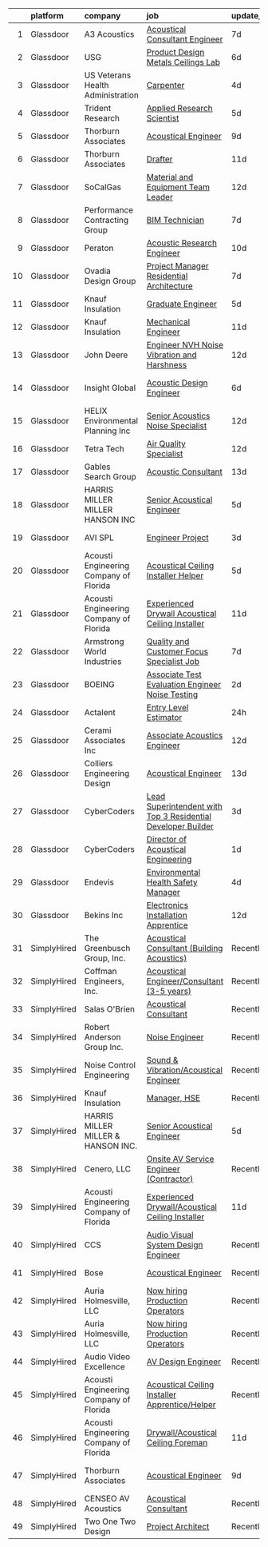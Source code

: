 

|    | platform    | company                                | job                                                                                                                                                                                                                                                                                                                                                                                                                                                                                                                                                                                                                                                                                                                                                                                                                                                                                                                                                                                                                                                                                                                                                                                                                                                                                                                                                                                                                                                                                                              | update_time   | location                  |
|---:|:------------|:---------------------------------------|:-----------------------------------------------------------------------------------------------------------------------------------------------------------------------------------------------------------------------------------------------------------------------------------------------------------------------------------------------------------------------------------------------------------------------------------------------------------------------------------------------------------------------------------------------------------------------------------------------------------------------------------------------------------------------------------------------------------------------------------------------------------------------------------------------------------------------------------------------------------------------------------------------------------------------------------------------------------------------------------------------------------------------------------------------------------------------------------------------------------------------------------------------------------------------------------------------------------------------------------------------------------------------------------------------------------------------------------------------------------------------------------------------------------------------------------------------------------------------------------------------------------------|:--------------|:--------------------------|
|  1 | Glassdoor   | A3 Acoustics                           | [Acoustical Consultant   Engineer](https://www.glassdoor.com/partner/jobListing.htm?pos=118&ao=1136043&s=58&guid=000001811e16b02d989eea51682b0ea5&src=GD_JOB_AD&t=SR&vt=w&cs=1_435922da&cb=1654067212918&jobListingId=1007891214520&jrtk=3-0-1g4f1dc7rpkqu801-1g4f1dc89kuja800-c242f298f175f66d-)                                                                                                                                                                                                                                                                                                                                                                                                                                                                                                                                                                                                                                                                                                                                                                                                                                                                                                                                                                                                                                                                                                                                                                                                                | 7d            | Seattle, WA               |
|  2 | Glassdoor   | USG                                    | [Product Design   Metals  Ceilings Lab ](https://www.glassdoor.com/partner/jobListing.htm?pos=129&ao=1136043&s=58&guid=000001811e16b02d989eea51682b0ea5&src=GD_JOB_AD&t=SR&vt=w&cs=1_bdb11379&cb=1654067212918&jobListingId=1007892844925&jrtk=3-0-1g4f1dc7rpkqu801-1g4f1dc89kuja800-e5bd24742ae68146-)                                                                                                                                                                                                                                                                                                                                                                                                                                                                                                                                                                                                                                                                                                                                                                                                                                                                                                                                                                                                                                                                                                                                                                                                          | 6d            | Libertyville, IL          |
|  3 | Glassdoor   | US Veterans Health Administration      | [Carpenter](https://www.glassdoor.com/partner/jobListing.htm?pos=122&ao=1136043&s=58&guid=000001811e16b02d989eea51682b0ea5&src=GD_JOB_AD&t=SR&vt=w&cs=1_5bc96e63&cb=1654067212918&jobListingId=1007899603337&jrtk=3-0-1g4f1dc7rpkqu801-1g4f1dc89kuja800-25f54ead197506e3-)                                                                                                                                                                                                                                                                                                                                                                                                                                                                                                                                                                                                                                                                                                                                                                                                                                                                                                                                                                                                                                                                                                                                                                                                                                       | 4d            | Seattle, WA               |
|  4 | Glassdoor   | Trident Research                       | [Applied Research Scientist](https://www.glassdoor.com/partner/jobListing.htm?pos=105&ao=1110586&s=58&guid=000001811e16b02d989eea51682b0ea5&src=GD_JOB_AD&t=SR&vt=w&ea=1&cs=1_ed52fba3&cb=1654067212915&jobListingId=1007896127896&cpc=18C9CE28155C17C5&jrtk=3-0-1g4f1dc7rpkqu801-1g4f1dc89kuja800-b3b352e02bcc5554--6NYlbfkN0AFmDVK0OV5e6K1fiL6kgM8WbH70Gi4KG6XpGifDutAjCxLBL3d-SrkbaCZp0e7asW-ik3G8eSRBg4PeLyPfcmBvXg6M0utMm1-apNRolczdEHecCsDnQRZ3KB4x94gouXEvmVqji5Vlugnl2koly26T0cQcpd09fHec9sCh0a81OaGWI7K5rdkW7sC6KZs5-OjIhQzS6PcgoTC3Wt_jqveY4UeU9iqUoB8P3YPlHBTunzOFF5btQLp1K9jYQhY3pntVR_azBg6khkC4lJ93wYl0zKL9UKw_yEYT_TD5AfYgrPdqmubn_Mt28i3DX4s28X_gDOb51kImNWGFEO3uxG9_9GB6HvZUaPCUOUKZD4MEoqmtl04SlJ48ht28x3s_uJLVOlOEo0Q6uE_IZUk3Z3NKCB0IP3Bu81EZrcboTSK28izHHpvm0xfXH3-xtVTOEoE-LIPBTxvKt3wwgmHh7g7cCL5iQ7hcmnLi4AfRMorUV5UmkgX-TuCHu8oON9vBRvCgE4sna_DCw%3D%3D)                                                                                                                                                                                                                                                                                                                                                                                                                                                                                                                                                                                                                                | 5d            | Austin, TX                |
|  5 | Glassdoor   | Thorburn Associates                    | [Acoustical Engineer](https://www.glassdoor.com/partner/jobListing.htm?pos=116&ao=1136043&s=58&guid=000001811e16b02d989eea51682b0ea5&src=GD_JOB_AD&t=SR&vt=w&cs=1_e6a6dee7&cb=1654067212918&jobListingId=1007882520867&jrtk=3-0-1g4f1dc7rpkqu801-1g4f1dc89kuja800-1c762cffc472f04b-)                                                                                                                                                                                                                                                                                                                                                                                                                                                                                                                                                                                                                                                                                                                                                                                                                                                                                                                                                                                                                                                                                                                                                                                                                             | 9d            | Charlotte, NC             |
|  6 | Glassdoor   | Thorburn Associates                    | [Drafter](https://www.glassdoor.com/partner/jobListing.htm?pos=123&ao=1136043&s=58&guid=000001811e16b02d989eea51682b0ea5&src=GD_JOB_AD&t=SR&vt=w&cs=1_bdbd2750&cb=1654067212918&jobListingId=1007880702588&jrtk=3-0-1g4f1dc7rpkqu801-1g4f1dc89kuja800-094969ef5d15aa72-)                                                                                                                                                                                                                                                                                                                                                                                                                                                                                                                                                                                                                                                                                                                                                                                                                                                                                                                                                                                                                                                                                                                                                                                                                                         | 11d           | Morrisville, NC           |
|  7 | Glassdoor   | SoCalGas                               | [Material and Equipment Team Leader](https://www.glassdoor.com/partner/jobListing.htm?pos=111&ao=1110586&s=58&guid=000001811e16b02d989eea51682b0ea5&src=GD_JOB_AD&t=SR&vt=w&cs=1_03f8da2a&cb=1654067212917&jobListingId=1007877493951&cpc=42BEC95245890617&jrtk=3-0-1g4f1dc7rpkqu801-1g4f1dc89kuja800-baa5d326201133dd--6NYlbfkN0AkrHGt-KH9NLJWrZDpHMbMxGLC98GtWQdb1-pOhsz1tP8PqLGUrTNneVaje-NIqL_0D_WMUc6Tmq0BNSneExwJXVO-uIoN0Fu-948k-wTdhUvNF85cpklenq5sGxDRZPI2VuVjjjbVR6BOsdcRrtq7Q6OHtt6PjKIeNaKmUbg-iE7_yBnyxMEC-P6FeHTpLXxMP3IBdNPESnqClzI3a27I5Am2VCI7Tp17gxnqYkwYXdz7lyzaHXmsTx9bR_kiF_EA4YhH9IXiRzFKmMfyRG14ebpb74YHGHzOP0dbJM91w19dIUM6hZAjUc70EGd2HfqAfBiUkTYHVGxMr6iUaHljIfUVEm0MnO1WQEgFONkFrRaEeIv710h6mn1weWzUQLrmxPUOmMI4IPPxyh82-46U3aOzPWp0UrYqgg6R6NzJeJv6TzL7uKrPXFVR6iZSLcemJeYaDm4t7j3Oa6mB9RY8OM-Guoqtyqu_X-j3ld0167L1nYJR6XyKZOQCMzw8mG-yKcUO6ziKFxyS6WwEkM60MFypytr9YziWrAd3-V7WJoRFxlfnquUux8JW6Xl5DI0%3D)                                                                                                                                                                                                                                                                                                                                                                                                                                                                                                                                                                           | 12d           | Pico Rivera, CA           |
|  8 | Glassdoor   | Performance Contracting Group          | [BIM Technician](https://www.glassdoor.com/partner/jobListing.htm?pos=128&ao=1136043&s=58&guid=000001811e16b02d989eea51682b0ea5&src=GD_JOB_AD&t=SR&vt=w&cs=1_e9bf7704&cb=1654067212918&jobListingId=1007889564081&jrtk=3-0-1g4f1dc7rpkqu801-1g4f1dc89kuja800-a969f34ac86ec157-)                                                                                                                                                                                                                                                                                                                                                                                                                                                                                                                                                                                                                                                                                                                                                                                                                                                                                                                                                                                                                                                                                                                                                                                                                                  | 7d            | Holliston, MA             |
|  9 | Glassdoor   | Peraton                                | [Acoustic Research Engineer](https://www.glassdoor.com/partner/jobListing.htm?pos=103&ao=1110586&s=58&guid=000001811e16b02d989eea51682b0ea5&src=GD_JOB_AD&t=SR&vt=w&cs=1_2cf489f9&cb=1654067212914&jobListingId=1007881751566&cpc=6A22310A23505C64&jrtk=3-0-1g4f1dc7rpkqu801-1g4f1dc89kuja800-93640ea085761e70--6NYlbfkN0Cx7R8OmodZU4Ze4hnUhR0Myw3_voyDLMHXumN7ynSuTrXceT3foN28OOGtcbbQ_76zhqZyhYa7pEo0kT6JqjNGp6JbtTZaTLKCZwEZBTZGKWDdcNR5l-5PjngxXsxD8sh-oB1L3-fgx6lyvxyTPj_jdTdz-0hS-KZWQFmb0luZhDDk_Ug42qWguytJ_30k9Pm0M6TIgm5ZjZdMEGo33nvcEr_boxqTkuI-9tlxYKsU3ejyaIG_yJsH51vlYfq_q77QIB3UHEDCFJveAMAEFYSQeuGnxPAR67H6rA4eXmf6_wz-l9USI_ukDJWEErPkE6D3HLT1M88Kd33n5tg28UJt-Oz2zbyL8Zp2ICyttqXvRO-xUJbQYOs8G2U0z3a0fne4dvNq4M-3uXugR9pZGFz4jIjVN7j_TRCYOLhYb-SuESLwt-WiGR9W5JQjilsQ_u7BGXb_9CL1ZRH129w4E5dxx4LXwPdoXbGnpagY_oUxauyBVHDDIhexJAvFwmG22Px-iTpgh3laxuM-VyEeot5eEIGWsAGYS9nNnycI6DbXUgt1xruRhD_ry38bTdj29hq_FQFngw7er2v4fZHeOhkTLrrNyR5cHolVesQfOXy_UxR8VYEItRUoVd7nDr28APkbWe6mR5hXrTUNtzUNITenkhi17sybRXI7EtjUFG6MM9zWX4iikPM7e0hEKA2Smwztd1eihRJ5rx25ETk7C4rH5b7ZZT8YpUi9msjdT-2V6iioo9JfHiKranYgfCIYXLa3IZYoQghihmZfxouRISJRqjOw3yhQv0x9NSaalL8uES_4fYKphfIkhV-Lybs2_rqfFbwChdafI3dulq5IONczH7qGPka3K9iktTL1YZwtu8ig3G5BSjGU509FQmibpC2b63b-_bY5yTx64H3puUm2aBiKApewe6qXl27ItxLsoMEQ3teEItfmaMEAARdJ7slR0gwtR-ZfROSVm3pAhdqtlIBrk6r3tHEmWWb18iARkNcZBW_zO1Ngu5ZfGc1MCiKO6rVjea72jFvZCZ6gPpCvNWVan8pA1dpnMHbvuTyWupCEGp3U6AX7lDRar0uitD3QDuGaDa6uwaJw6mzvXAGqgLdr7xiGq1-f-VQbQ3m1mAp50MlMdgHb) | 10d           | Bethesda, MD              |
| 10 | Glassdoor   | Ovadia Design Group                    | [Project Manager   Residential Architecture](https://www.glassdoor.com/partner/jobListing.htm?pos=101&ao=1110586&s=58&guid=000001811e16b02d989eea51682b0ea5&src=GD_JOB_AD&t=SR&vt=w&ea=1&cs=1_60f36ed2&cb=1654067212914&jobListingId=1007889562742&cpc=C90BE282B3FA86B5&jrtk=3-0-1g4f1dc7rpkqu801-1g4f1dc89kuja800-d2d06b55ab87f49c--6NYlbfkN0Dh61YCSULV1GGHHfErYfripB1q28gWHqhQbFb6hrmcHgLQFq6qqCxyLBkDna2-H16mtEM3WdzKJRPXTK7FbQpF4viLx2Fz0Shyk7KL--knNMe49uHzdk-Q7sJnhCeDtUtVGBnq0pKKdEFIAzThgQV1LuEUnU0a__LjzG6B_P0wu_Hij9xZIlabmZ44bUP_Rl0umLhYJK1aKbXli_iVs56CVusC1Ylc3lnyEfsFv4100WfekwHeFQkgrv5TTgVXMiOpo8SDKKv8O-ipvJ9JHzEgnVafoBV6UmcoIy6eGVnV5LHbbUGiN9jdCx7l8SAmSDZeuq7YwW_vvfDGkKkvcQfafdnDc20PZjtNiwEL24afdlWBj58SownAfYIjWmZa1wKjgq_pf0RfI7J2VW3kY-yb1ipVNlU7W5osV2j0qiPbdaFzsvjNDSqg16gfPA1cQFvhcaEm-wEc4h30zpQ4vhR37ZkboAiB4cLXmiZsSkEjHfOD-ekLBRUBb2x4MDCaT0MgWisNkDkCaphOkSmqhhg2UgibGD-A6Io%3D)                                                                                                                                                                                                                                                                                                                                                                                                                                                                                                                                                                                              | 7d            | New York, NY              |
| 11 | Glassdoor   | Knauf Insulation                       | [Graduate Engineer](https://www.glassdoor.com/partner/jobListing.htm?pos=102&ao=1110586&s=58&guid=000001811e16b02d989eea51682b0ea5&src=GD_JOB_AD&t=SR&vt=w&ea=1&cs=1_aa4c2e0d&cb=1654067212915&jobListingId=1007894878610&cpc=C49818E30565E1C5&jrtk=3-0-1g4f1dc7rpkqu801-1g4f1dc89kuja800-7cd26429c1a75225--6NYlbfkN0AgCNq5Q9JZmzoW3qRvN8nsjI_K7hzeHLTyl9cbg4zvCuhddF97PeYhoAskImpWFXZm-aeac7PCa_zATxCkp-wZjWiFQ1ABdRU1oMHL2WW3itSt1wrpNF0ZvJKsligfBiuxtJIuHLdD224-RfW5x2eKV7swQVpm01sTdYSa-JVoaUuMZcOjXXobDYYVAARnTh0ajJ_ClX8k-gKZr8eULtWROjuwdfLCcGM93BH3GawOyXnrAknQaFQ9w2VtsoALiOdWXNuwjoGREmBxBdCuZK1tGqRgPLAYJ9ACHo5QhSInf7l8avazYCNkDk20l6K4xIwoXGqk7xMDM4R70y3Q-5CvWif_oFVaQHU_0FvcFP9q_U-Y2gDsLDkcyJm2XVQKKh6iCizRpefS2hkw8NPZ2DyxJ0IacOruQdPtBLvp_skaOOE1zFXn5Wvzbkn5yl73ZEC5TET-LAHSlwLbKOs05KC2CuSKgxv6bmQJdZ6cpq7nrR4m-dte-oqXpE-s7ggXJqw%3D)                                                                                                                                                                                                                                                                                                                                                                                                                                                                                                                                                                                                                                                       | 5d            | Shasta Lake, CA           |
| 12 | Glassdoor   | Knauf Insulation                       | [Mechanical Engineer](https://www.glassdoor.com/partner/jobListing.htm?pos=104&ao=1110586&s=58&guid=000001811e16b02d989eea51682b0ea5&src=GD_JOB_AD&t=SR&vt=w&ea=1&cs=1_56249197&cb=1654067212916&jobListingId=1007879609775&cpc=983919718F9DC6F6&jrtk=3-0-1g4f1dc7rpkqu801-1g4f1dc89kuja800-b54d6c5329b368be--6NYlbfkN0AgCNq5Q9JZmzoW3qRvN8nsjI_K7hzeHLTyl9cbg4zvCuhddF97PeYh4B968aGuZf4A2WU6F7H1XeqVHVEh-Im20VNidHDi_Sqe8dM_hMmj7C5kwv0F3su5MOY1xo1svzlA-mjbpR0ZkMqavUnM5zQwx9xEO86_weoE5MZu3laAg098Xm8Wu9ePTlazKEPjOLlSOoUaqTNpUMPBeNgmmOLST5J9kesgnEJnk4tM702ZDL9l7WdE4w7J7NTbJAvxDP5uzcRBpnqlHgZ3b2MFj3XzffF7OffHiYB_4c6QXcG7OknGFWFHD3OUZtGx5vVWT6D5jvZ8fAGAxFHj9HI4deXVbY6P4m_XZ6S4UsRhKUuBB-AH_0K9XN01cT3e1usnTvVCatwnLuKaTz24MZZLljBX6h97mfplyc_f8mc3UaNfPVAglwF7wmdzp65A2usXx_Eq0fQeqOW10JGnS8jb5f2E7MoBRIlhyOJ9THF1ZR3J8me9OtUt7o0T3rl5vvVOGrU%3D)                                                                                                                                                                                                                                                                                                                                                                                                                                                                                                                                                                                                                                                     | 11d           | Shelbyville, IN           |
| 13 | Glassdoor   | John Deere                             | [Engineer  NVH  Noise  Vibration  and Harshness ](https://www.glassdoor.com/partner/jobListing.htm?pos=130&ao=1136043&s=58&guid=000001811e16b02d989eea51682b0ea5&src=GD_JOB_AD&t=SR&vt=w&cs=1_e7790933&cb=1654067212918&jobListingId=1007877027645&jrtk=3-0-1g4f1dc7rpkqu801-1g4f1dc89kuja800-85e86d21f7d44ad4-)                                                                                                                                                                                                                                                                                                                                                                                                                                                                                                                                                                                                                                                                                                                                                                                                                                                                                                                                                                                                                                                                                                                                                                                                 | 12d           | Dubuque, IA               |
| 14 | Glassdoor   | Insight Global                         | [Acoustic Design Engineer](https://www.glassdoor.com/partner/jobListing.htm?pos=113&ao=1110586&s=58&guid=000001811e16b02d989eea51682b0ea5&src=GD_JOB_AD&t=SR&vt=w&ea=1&cs=1_c97839d8&cb=1654067212918&jobListingId=1007893024918&cpc=AC285F3A3ECA6BB0&jrtk=3-0-1g4f1dc7rpkqu801-1g4f1dc89kuja800-e809a169d98df253--6NYlbfkN0BKkHZu3wF05EeDimN_p6sYpKCMArvwa95YdH7UpkaBCuXZAtggzO9lWFPdGsiWEnVnxGdPQCQFGX9LEhHW-Pei5UNy64Sq5lYmOPvO_xm9BcU_OZfsyUJvRwwpJDqanVlS1KrM2gMytTr8DLtp1O1-zDF_sJ6OLwcbYPUsWI5wv_3EIV_PcCeJzmxZg01qacff0r7la7PM_g9u9FZDbfueSn5Vl1I5cjR6REP2vljz7ZgQ1j9cHnF1XtrCzmgfxk-8DHxa5zCEV7np9_S1fCi4bixjnd2i4sTOFMDRYVMr4wKvsIWMMNp7osnXMsIzwqVUS1ctbYMTowEOMvpuCiRJy-7L6ukS9dsodMQVLBl_QyXnq8omLYkkEIx7K8x5kTn-rd9MERR7Gn1UhSgTl-0EosTpgVYqs0CjdyFgc6hcWM5nGrK4VHnj6S3QZv4fJL74IY9J7qkyA6-iUq2f6CdfkdLDszIhGwFz5C8HGwULkzOC6xEQei8tlifOouyfPpI%3D)                                                                                                                                                                                                                                                                                                                                                                                                                                                                                                                                                                                                                                                | 6d            | San Francisco, CA         |
| 15 | Glassdoor   | HELIX Environmental Planning  Inc      | [Senior Acoustics Noise Specialist](https://www.glassdoor.com/partner/jobListing.htm?pos=107&ao=1110586&s=58&guid=000001811e16b02d989eea51682b0ea5&src=GD_JOB_AD&t=SR&vt=w&cs=1_12f586ca&cb=1654067212916&jobListingId=1007875824492&cpc=663B5FE45D73772E&jrtk=3-0-1g4f1dc7rpkqu801-1g4f1dc89kuja800-169a4bd00ee662bb--6NYlbfkN0BXfkHHz_AtdSVqqMg6cNBtxrAHPGd1Ga-vcHsqg8uhlHnsTi4bG4BX1NzpvMTNLoq3tU27mhNgiiP2hAcW80dP3KyRXha6CgLzWq9VLfiQSPphNo98_B-JX34gAZNIktAUcphGvLDy_rZZPPhEri0Dtkb88n_o0iSMtjfaLO3FmDKFLL_bvc8gbUPtSFjtW1qMJG-Ity9rspXNU6PkDoC0lzFDyFg_kTU-Bx6tQO5Jgv2vLNU4QaKYXmVb-lygUzO1QMp4uE9rODY7yDcIBVrX1AEtrdWfKRs-ODYy2p2YvD_LsxGWcckiuJr4XIzu_qRai3E0c_ZEg8PVc70JZWLcTOFxCkXgqiGCLt4KRqomRCVtH3dCv1vtnhhrVGCGVMWO7SjyjCflqQA7SoQVsEgRYvQrdSEpI1a1KZZfyc7FPRAj2vY-eNjUiftASAsepYKgKTtF2rYBR5PPYbNxbAP6PS5NnVH1wFV0LUhfJRpBbQ%3D%3D)                                                                                                                                                                                                                                                                                                                                                                                                                                                                                                                                                                                                                                                              | 12d           | San Diego, CA             |
| 16 | Glassdoor   | Tetra Tech                             | [Air Quality Specialist](https://www.glassdoor.com/partner/jobListing.htm?pos=127&ao=1136043&s=58&guid=000001811e16b02d989eea51682b0ea5&src=GD_JOB_AD&t=SR&vt=w&cs=1_72b2e51d&cb=1654067212918&jobListingId=1007876582070&jrtk=3-0-1g4f1dc7rpkqu801-1g4f1dc89kuja800-a0560b8bc1d86053-)                                                                                                                                                                                                                                                                                                                                                                                                                                                                                                                                                                                                                                                                                                                                                                                                                                                                                                                                                                                                                                                                                                                                                                                                                          | 12d           | Boston, MA                |
| 17 | Glassdoor   | Gables Search Group                    | [Acoustic Consultant](https://www.glassdoor.com/partner/jobListing.htm?pos=114&ao=1110586&s=58&guid=000001811e16b02d989eea51682b0ea5&src=GD_JOB_AD&t=SR&vt=w&ea=1&cs=1_1b04a132&cb=1654067212918&jobListingId=1007873357524&cpc=47CFDC01B3F81FAC&jrtk=3-0-1g4f1dc7rpkqu801-1g4f1dc89kuja800-df3b0d9988ef6c65--6NYlbfkN0CZ1lEuAv6jxF-3oHFcpaf0lR-C2BPOLpDOrJR7xrRNgVUCVNy30M801Mw0EqxP5GBpbCGjBiEVxl-YjmmD6Q2_Ip4bJH5ymlJgLkfCCXRCGdOrMkHdq7ND4dPqmrbj9BygdAI59mOtxhHStEpaIegQpd_cNiA9hCZ9z87hK7mV7lRy11nm74NXJjShrZFXWu8kI4uFxp3RfXhAGObhnbjUoYK0Gw_gYwB5BTDhYWAK-wzQEQ1eIm6qeA7AaNcmlO9jxVmp1hq8W0JGY98vFMaENyRcbieHnC9E8uBTuV-JNYabJEbI3A53cJ0aj7G8ILI-kNFSGut72_eWkkEX-ztXxpp6MNgkeDy4qgoycPnBxinBhLsDaGiESUecZMTFfPijdRRXiOrUvvJZDJOkKvubamScbsSWIpoAacd1IUnEKkZv-bK17TXpGO4voixZ7HM32KXhpfPmMXYa5jnz8QYNg87p9rY70PTinlPVnzkdnUwfjXpr-FArYx-Wo9l48zdJPGQiTKAUHGo5F9-J33HYTjuqVBW9DlWZ3s1L93FRvpy7DUlhSZ4l)                                                                                                                                                                                                                                                                                                                                                                                                                                                                                                                                                                                                   | 13d           | New York, NY              |
| 18 | Glassdoor   | HARRIS MILLER MILLER   HANSON INC      | [Senior Acoustical Engineer](https://www.glassdoor.com/partner/jobListing.htm?pos=124&ao=1136043&s=58&guid=000001811e16b02d989eea51682b0ea5&src=GD_JOB_AD&t=SR&vt=w&ea=1&cs=1_859704b3&cb=1654067212918&jobListingId=1007895212463&jrtk=3-0-1g4f1dc7rpkqu801-1g4f1dc89kuja800-5bc1fef471d0d1c6-)                                                                                                                                                                                                                                                                                                                                                                                                                                                                                                                                                                                                                                                                                                                                                                                                                                                                                                                                                                                                                                                                                                                                                                                                                 | 5d            | Remote                    |
| 19 | Glassdoor   | AVI SPL                                | [Engineer Project](https://www.glassdoor.com/partner/jobListing.htm?pos=126&ao=1136043&s=58&guid=000001811e16b02d989eea51682b0ea5&src=GD_JOB_AD&t=SR&vt=w&cs=1_c104d7d9&cb=1654067212918&jobListingId=1007899878866&jrtk=3-0-1g4f1dc7rpkqu801-1g4f1dc89kuja800-6f3ce2aeecfb76e1-)                                                                                                                                                                                                                                                                                                                                                                                                                                                                                                                                                                                                                                                                                                                                                                                                                                                                                                                                                                                                                                                                                                                                                                                                                                | 3d            | Englewood, CO             |
| 20 | Glassdoor   | Acousti Engineering Company of Florida | [Acoustical Ceiling Installer Helper](https://www.glassdoor.com/partner/jobListing.htm?pos=117&ao=1136043&s=58&guid=000001811e16b02d989eea51682b0ea5&src=GD_JOB_AD&t=SR&vt=w&ea=1&cs=1_612714f9&cb=1654067212918&jobListingId=1007895192625&jrtk=3-0-1g4f1dc7rpkqu801-1g4f1dc89kuja800-522a96c6e08e7f7a-)                                                                                                                                                                                                                                                                                                                                                                                                                                                                                                                                                                                                                                                                                                                                                                                                                                                                                                                                                                                                                                                                                                                                                                                                        | 5d            | Miami, FL                 |
| 21 | Glassdoor   | Acousti Engineering Company of Florida | [Experienced Drywall Acoustical Ceiling Installer](https://www.glassdoor.com/partner/jobListing.htm?pos=125&ao=1136043&s=58&guid=000001811e16b02d989eea51682b0ea5&src=GD_JOB_AD&t=SR&vt=w&ea=1&cs=1_c5666111&cb=1654067212918&jobListingId=1007880171481&jrtk=3-0-1g4f1dc7rpkqu801-1g4f1dc89kuja800-8225360e97ebe8bc-)                                                                                                                                                                                                                                                                                                                                                                                                                                                                                                                                                                                                                                                                                                                                                                                                                                                                                                                                                                                                                                                                                                                                                                                           | 11d           | Cocoa, FL                 |
| 22 | Glassdoor   | Armstrong World Industries             | [Quality and Customer Focus Specialist Job](https://www.glassdoor.com/partner/jobListing.htm?pos=106&ao=1110586&s=58&guid=000001811e16b02d989eea51682b0ea5&src=GD_JOB_AD&t=SR&vt=w&cs=1_d59eeeb6&cb=1654067212915&jobListingId=1007890095214&cpc=6EF74AC2F94C1840&jrtk=3-0-1g4f1dc7rpkqu801-1g4f1dc89kuja800-bfb51764d64b0a67--6NYlbfkN0DAm8vvJJD9Y3Etb11EBkS-MujQulL42x3uS2fFnoqOvAdIC64HSWNxkyOxXDVyoGvImdN4z23qZIwgjLFFuiV70yEzcXlLw5-Voc79umjksxIyUhycVJdxctyhZNWev0P18VCzhALhwdAL8mSgDlbO8-YiJOdCwFMhyl71Hg9y2SPI3WftYaqwhvQoP0srHGO7AN_v5tJP_HgPvgH51PdG0GQ3LcJZYdogm7L8NvzY6T0WggtFbxGGNxK_3Q7hLqpeg8vISz3kYYffVeKI0_DtVDrtVmOsdi2v2vhOh0a6_Zr5T0y2e4Ue8nNUmxF5lnUk4unOwxg_lPsWRLuHZJp0aPoYkamJuFt2Zj4CdGOP--vzlyDs558Ue_-I2vvtPdVZYzFQVnmU3-OH44pj22ycXA15Z0Voc6RHY_8xMd1hKA89vhVveETo0FfWGzuZbBll7oDfHfVkbmby5unniMsoiOOE4BtRUVirb4hox6sSerTQpCMx2FGgKOfbw43qb37q5XQabAgqcyQmTNpJKvngvSYSS1VNyBGW8Fpgl-tjKgiXc-Y2q9w37t8ipX8oDKLu1Nw3-jVz9yHQ3KQDnQ0K)                                                                                                                                                                                                                                                                                                                                                                                                                                                                                                                                                  | 7d            | Warrington, FL            |
| 23 | Glassdoor   | BOEING                                 | [Associate Test   Evaluation Engineer   Noise Testing](https://www.glassdoor.com/partner/jobListing.htm?pos=108&ao=1110586&s=58&guid=000001811e16b02d989eea51682b0ea5&src=GD_JOB_AD&t=SR&vt=w&cs=1_c04bbec4&cb=1654067212916&jobListingId=1007901613871&cpc=C19BE7EA145E205E&jrtk=3-0-1g4f1dc7rpkqu801-1g4f1dc89kuja800-8e9a7559510dce16--6NYlbfkN0BddK4H-tsabPiX3BvkwhvbvP4OkLNzlRX6egXJy9Hb11ERhvpR4KXHOGIJSt-F4Em_qpI1z9IUByyYXGK5UiM6Yze8ulcc--i6qhFYKTNZsg4twTppLUDMSq4uPxfaBWtnqQdA8u2DGvj--GOSgUA_09qG05VJJk_9hhUjyCabBc4da3jy61wm7tbIoILu7f76F9TUDtUmmNDZy1vJkp4nahSyWkRvqLaXESfnuiCvJHb9MhRx6mrDqvDUHgAwmQhn4yqzU7WCAt9cqVkU0Fuww8dfzBQkuhxANPtvYlDpvknqePqc-d9bogFJiwTYO4z7pxBtYBqypq3pZtLCaI-b6hXE5lsrR3WEHtfbbIBF8DpqpUxz3NRMonADpKaHt2ZUhB3ol4SkAwwonocf0k0MinsUOO69AXxaAayASr2a2uQ8rT28-igi)                                                                                                                                                                                                                                                                                                                                                                                                                                                                                                                                                                                                                                                                                                       | 2d            | Tukwila, WA               |
| 24 | Glassdoor   | Actalent                               | [Entry Level Estimator](https://www.glassdoor.com/partner/jobListing.htm?pos=110&ao=1110586&s=58&guid=000001811e16b02d989eea51682b0ea5&src=GD_JOB_AD&t=SR&vt=w&ea=1&cs=1_cde2b5e8&cb=1654067212917&jobListingId=1007906964725&cpc=0FE1F5EA2BC84A01&jrtk=3-0-1g4f1dc7rpkqu801-1g4f1dc89kuja800-c41a474af5bc9d13--6NYlbfkN0ChYVx_I3yfZ_JDY3EFoivtqvi_stwnZ_kRt8Dowt_l_d1ydueao4NE-oUleRJ4yhgRPrRw85TPCYsv6d_3JRAM8JDn_XX_dEuC-pKRhWRBH3-52-V3kMUiNrZb62NK0nhqAql88N-49a-bxJe9LNOgTKuYfqJRh8FRvJtxsWrGKRLtclcILn7pkr2LZLLoSezDpQCVsobrgmmz8ACfQCxte1mSBSuOgSpsK-pnAAbJlwcXMDpyLeRFIQuGlokLUlf6yIRf9zUVi2J3CoG5sxoPQ-lj4QnOLe2apElW4stbQQnvFNfN0JRwb09j7oHn8lI4Bby3-KZxerpIIu7sKNobLR4BEC6gJzaaY-ZWFDRyP2Z9BfeifXtRJ_hp7HrPUIeJloxRtIgw2cIj11Wg8yzqqumEeIFiOveM34gzsnAw2qcvwfRQKjdAJ3IEhNti9E_waODRP8oAjy6YS3PRa99uhguvgoH1nlKs2Tc1Z_8Oi04Jbe_Sff46FeGe-Fj7rW38pwdUsElpVrPWRnperj6Blsgs43g2q4Qbzw4zLMJicYNA88kjNGCehBsFyeT2t4htQW9CELoOhOb0RSH2bvYL5TqMD380uScqIyf3G83L8f6joMfCfpnbXwJYxj_oh4k53_DfhUB1HDA3QisOjuJ9fPXrCfx61427FSxvkXKFYRewPmFdpHF0CX0GbG-5eKaj5pMpBsFN4vvvvhohJOgvXVbIUdbN9mh6RYTzgyPAxFuKtNP22-KHyGt94KaHrHISu41zZ8RJHkbuptEpztNhn-EfZTacWydZCv-Mb4eizvBYjYIVVvSSVk7B1qrvUMytk7MbCJ7Gd8i3V4YEVxCbwMVX3rugczS9-ItS7vC4nW9I7iR-lZoGnyVWTPyWOUUWak_SlCCRPIiNzotYNz5dWOa3bXdlrRc4uGWWBulTPGSSwnYSWrVzD-UYrNAgg56AJkDcCQarev46z1wWq1kLsIMg0epjaxs%3D)                                                                                                                                                   | 24h           | Memphis, TN               |
| 25 | Glassdoor   | Cerami   Associates Inc                | [Associate  Acoustics Engineer](https://www.glassdoor.com/partner/jobListing.htm?pos=121&ao=1136043&s=58&guid=000001811e16b02d989eea51682b0ea5&src=GD_JOB_AD&t=SR&vt=w&ea=1&cs=1_95c34a27&cb=1654067212918&jobListingId=1007877047481&jrtk=3-0-1g4f1dc7rpkqu801-1g4f1dc89kuja800-5b8e6c1545363a67-)                                                                                                                                                                                                                                                                                                                                                                                                                                                                                                                                                                                                                                                                                                                                                                                                                                                                                                                                                                                                                                                                                                                                                                                                              | 12d           | New York, NY              |
| 26 | Glassdoor   | Colliers Engineering   Design          | [Acoustical Engineer](https://www.glassdoor.com/partner/jobListing.htm?pos=119&ao=1136043&s=58&guid=000001811e16b02d989eea51682b0ea5&src=GD_JOB_AD&t=SR&vt=w&cs=1_8801c985&cb=1654067212918&jobListingId=1007873334603&jrtk=3-0-1g4f1dc7rpkqu801-1g4f1dc89kuja800-a54be5aaf1486e7e-)                                                                                                                                                                                                                                                                                                                                                                                                                                                                                                                                                                                                                                                                                                                                                                                                                                                                                                                                                                                                                                                                                                                                                                                                                             | 13d           | Rochester, NY             |
| 27 | Glassdoor   | CyberCoders                            | [Lead Superintendent with Top 3 Residential Developer Builder](https://www.glassdoor.com/partner/jobListing.htm?pos=115&ao=1110586&s=58&guid=000001811e16b02d989eea51682b0ea5&src=GD_JOB_AD&t=SR&vt=w&ea=1&cs=1_7c7fcb15&cb=1654067212918&jobListingId=1007900163765&cpc=654405A9B1E0A9F5&jrtk=3-0-1g4f1dc7rpkqu801-1g4f1dc89kuja800-266aca946bca0da1--6NYlbfkN0CpFJQzrgRR8WqXWK1qKKEqALWJw739KlKqr2H-MSI4eoBlI4EFrmor2FYZMP3muM3mnQ-Gfmap1DMDh7tquY_nuug688NAYiual8rwTkpSWbXAkUQhujd0jPibkgwiyBeqORjsdeX9SNAcn3Hc0jeLsFbDnEBj143AXgZfF7M3ir1yHUZPh5SDcVNDY3QoKxikL04IFLLKJxYR6UyGlgGOx4RwmIxbEXYnYv_2aB9WD_A_x_NyJn7rsRhn_3MHZC3tSBxdQ0tLIsDi3AUjFjVJmnrYKztVJhVhP0nE2OUW6WknqKeisTCeQ0xiZtShgkPVTgE6PcRiPq_belEOJmc4e8gt_oXACBZWIMQu_ws0igtJTniwIARdeYSzUljtgwEtApU-J-vVyZ32htlifEq-WolLvQv6wCQP8cGP-tg45S_iBkUHoyaxweOxVt58dSJymCCKn3kx2iliEkucvaYhfgn3sz3PZsoe3wJdPkCOq50ByqweN3KV0sCJ1yC67NKp0gz1Isqfy6w8NApvyQVEwVo0snAxrnC613Ok6EmNpZg6_IiksOyxiBzbuxOAzh3BIEmnjNRATQ5vwJESlXrrRoxz5Be7d8R_2pamOBtrIpik0qR_JAC4kwWLir3WxMp1Mobwre6Ci5AkSbPwwG64Co7nZk1-wT15k1hPj1a02kqJG_ymqUpXohKuuQecD0TNocqx_dr4sTSlENKceo2tI8zQ4VDEN62ZfoJwiDGa-m29HSOIEuWfRzLqm5Kyx_FKroaMH9mYaCfEV1OQUcvDyCFN2BTK_rtM6AmvDNxTY4QOLB8Kur4rmrXU4imThbDVX_zVo6MsBYPkUkPxJdMDYOsckaYjDoROj32BZ2XprdH79rX1MR3bujFt_zV1FOBJmKtdycVfKFA-Lf9CSANQDWV29TIykZMI9BA8t6VbFzBOosk6DFE0zAzJYVEWoXVflur43VvKAsI7QILiXqjb)                                                                                                                          | 3d            | Portland, OR              |
| 28 | Glassdoor   | CyberCoders                            | [Director of Acoustical Engineering](https://www.glassdoor.com/partner/jobListing.htm?pos=109&ao=1110586&s=58&guid=000001811e16b02d989eea51682b0ea5&src=GD_JOB_AD&t=SR&vt=w&ea=1&cs=1_22ff6b9c&cb=1654067212917&jobListingId=1007903544519&cpc=F41FEAB56D215062&jrtk=3-0-1g4f1dc7rpkqu801-1g4f1dc89kuja800-446622a35712931c--6NYlbfkN0CpFJQzrgRR8WqXWK1qKKEqALWJw739KlKqr2H-MSI4eoBlI4EFrmor2FYZMP3muM3zZ2ygH9Lid5tGtnVoYMB2MWjAjIijGFYqSKnoaBCFr95bhBJ4ua0sisVA1OX7oAuugmuNd92Np-8KrhPwEkV80svxqrqvq5HmAmgaAPXtkiSpyRDsJIvRI4b8-Uar5lTKm5g-fYmcwHc0ncQ0X1ZZrEIr3JZ0a8NLJ4jxBBOkhuRgcT_noehZnvFy7_xf0YoLile1OaLq29bxVKN3620Tt4cQRcIRPcjH3ABPzKCMLCXgntgLLn9QGvXIGw1lsQlI9258A5gvKN6kyXH6u6chzr6Ep3tVowpMnh0INy6o3GnzwMEVGxqstgW-0AQLJ5Rd1dFAtCKzhj0lVUy61WqeWmVL_Bh8N27-PJPHewDWkAt-gYECzL1hGhYO-DZtdaYuLwBZUK6AW-HxI4dzHd8OICBNtDrOqcFNT6nxgAnFWstfaMw-oGE3dJT3k0TmUA6mNBCiKDtG5vAQor2bL9N0n7Z7U4dxP2F9ejaB51F_wkb8TmpVMG20avgpHISXyRy1Cy0z1mMg7LLCW0yo7DU3vsur_1cKMkJwqFmbfZ9UTJXwM-r3BP-OotsoXHfYe1RrF8184c4_4xYPtmnkHVNJyQ3TYsE2la6sxbJ62ZddAhoU92ZkZPANzoy1zTKpE2c6UwYQaYOYYw1Ws3BypNPm4-8NNHIN3mNOFAklAFisDxIXjH1fiH7RnUuupx7eKdBE-YcvdGMieJMzqT8mhI6LKEHtl9rlGZNaYHV8r9HUdm52j8aNkNVRLBFrJg9MyiLwYHWFOpARigRCRMoLmjA0uyjOP2qrFGmnDmX5fRsiqPNsBLP32wuNN_2pcUi2HKXNTaN_aphAG2tcX1t9Cz3zBN_KFtz-YRVaJsSkciuTqtUe-XcBr74COQNp2wcH-rGxCKCs9Oc1z4m43Fn-pGDX5tjS6XJVndl_IxpxDqeaVk7DWYC5_e_t)                                                                                                                    | 1d            | Austin, TX                |
| 29 | Glassdoor   | Endevis                                | [Environmental Health   Safety Manager](https://www.glassdoor.com/partner/jobListing.htm?pos=112&ao=1110586&s=58&guid=000001811e16b02d989eea51682b0ea5&src=GD_JOB_AD&t=SR&vt=w&cs=1_28cd1aea&cb=1654067212917&jobListingId=1007898938736&cpc=C5F9C09AE97B3D2F&jrtk=3-0-1g4f1dc7rpkqu801-1g4f1dc89kuja800-33def4b90459fccb--6NYlbfkN0CEvbjGxFHCEDIh1vQZ9-bFLyGtW-wJ4hwWo9vR2Ti7oBztH4-LvvfXPUwCB03C5DLDi6ftVXcY2xxjxFIgA_bHGGqCY6Ri7J9vO9T2cia7WbpXqc8YAKPzmuVncpvZnMGY1OkduC9MgqboDcsg0SX2u_6dm20Y8K3XE5Ugrjh-AZlUohdkgIBdVmgNIZfYtuv9hm5S8XNkAhXyQuVJkiyIg0lW7cF9_CmSFUP5uyKaxBGbwSisTmWnR5kPEg2rN4JQxsdwYqEvmDvdBwTZgbcZpLqDrejKuxXhrplKDa4mgYB90ibUbylj1ueiBPM5-7onMjgZB-aUDR1M_sY7Fs9nYbonk_JthW9Al3v4ZLjIy3f7wa0M3Qc0q-NtWzUMf0rFM4jAWOV6hpnYhSm4NknbWeYbR9NNiIC7KCbqh2spUs18qviPsKFPyMLd3AFbw1-2W2RwtO9c1WeGZyiTqKZWoAXYsi8LOEmPlscyxWrhOIUXERLxa4eL6dIL-DgvZLU%3D)                                                                                                                                                                                                                                                                                                                                                                                                                                                                                                                                                                                                                                        | 4d            | Shasta Lake, CA           |
| 30 | Glassdoor   | Bekins  Inc                            | [Electronics Installation Apprentice](https://www.glassdoor.com/partner/jobListing.htm?pos=120&ao=1136043&s=58&guid=000001811e16b02d989eea51682b0ea5&src=GD_JOB_AD&t=SR&vt=w&ea=1&cs=1_f8f8da27&cb=1654067212918&jobListingId=1007877128401&jrtk=3-0-1g4f1dc7rpkqu801-1g4f1dc89kuja800-fd0ab8bea8bbb846-)                                                                                                                                                                                                                                                                                                                                                                                                                                                                                                                                                                                                                                                                                                                                                                                                                                                                                                                                                                                                                                                                                                                                                                                                        | 12d           | Coopersville, MI          |
| 31 | SimplyHired | The Greenbusch Group, Inc.             | [Acoustical Consultant (Building Acoustics)](https://www.simplyhired.com/job/8wCnztgy02ZRmlBQxPEyVVCkyd8TKRwk2OzhONhnokijGlXM8JKcDQ?q=acoustical+engineering)                                                                                                                                                                                                                                                                                                                                                                                                                                                                                                                                                                                                                                                                                                                                                                                                                                                                                                                                                                                                                                                                                                                                                                                                                                                                                                                                                    | Recently      | Seattle, WA               |
| 32 | SimplyHired | Coffman Engineers, Inc.                | [Acoustical Engineer/Consultant (3-5 years)](https://www.simplyhired.com/job/gDG3gxgg1fDU_EoRrSSZI2s7qxvHmutqHE2PnA9uKQpKecaEv2R_ow?q=acoustical+engineering)                                                                                                                                                                                                                                                                                                                                                                                                                                                                                                                                                                                                                                                                                                                                                                                                                                                                                                                                                                                                                                                                                                                                                                                                                                                                                                                                                    | Recently      | Duluth, GA                |
| 33 | SimplyHired | Salas O'Brien                          | [Acoustical Consultant](https://www.simplyhired.com/job/HJap5E64ChR156dO8YdP82UWVdhxYzFtPynPJFX9R8XUb5Oek_llMA?q=acoustical+engineering)                                                                                                                                                                                                                                                                                                                                                                                                                                                                                                                                                                                                                                                                                                                                                                                                                                                                                                                                                                                                                                                                                                                                                                                                                                                                                                                                                                         | Recently      | Remote                    |
| 34 | SimplyHired | Robert Anderson Group Inc.             | [Noise Engineer](https://www.simplyhired.com/job/cDVfwJH-JU5-yM38TBygwEaBW1plWiJydPdEDcaX2TDlAzDntcbhNQ?q=acoustical+engineering)                                                                                                                                                                                                                                                                                                                                                                                                                                                                                                                                                                                                                                                                                                                                                                                                                                                                                                                                                                                                                                                                                                                                                                                                                                                                                                                                                                                | Recently      | Detroit, MI               |
| 35 | SimplyHired | Noise Control Engineering              | [Sound & Vibration/Acoustical Engineer](https://www.simplyhired.com/job/CDceFb5v_j1NCLBATcrmv4bMydXPH2pI1EIle-yEFeglI5YMjWrWuA?q=acoustical+engineering)                                                                                                                                                                                                                                                                                                                                                                                                                                                                                                                                                                                                                                                                                                                                                                                                                                                                                                                                                                                                                                                                                                                                                                                                                                                                                                                                                         | Recently      | Billerica, MA             |
| 36 | SimplyHired | Knauf Insulation                       | [Manager, HSE](https://www.simplyhired.com/job/nAXYYyWUegyzRCPZRyBtmnWjV2LLzhPPZDgO63dDF1SLOQa9bAS3ow?q=acoustical+engineering)                                                                                                                                                                                                                                                                                                                                                                                                                                                                                                                                                                                                                                                                                                                                                                                                                                                                                                                                                                                                                                                                                                                                                                                                                                                                                                                                                                                  | Recently      | Shasta Lake, CA           |
| 37 | SimplyHired | HARRIS MILLER MILLER & HANSON INC.     | [Senior Acoustical Engineer](https://www.simplyhired.com/job/QqdSbw_C8k79h_5R9dambLSyxE7pSRgkP_ARDkQmCmarTvn2GpCUFA?q=acoustical+engineering)                                                                                                                                                                                                                                                                                                                                                                                                                                                                                                                                                                                                                                                                                                                                                                                                                                                                                                                                                                                                                                                                                                                                                                                                                                                                                                                                                                    | 5d            | Remote                    |
| 38 | SimplyHired | Cenero, LLC                            | [Onsite AV Service Engineer (Contractor)](https://www.simplyhired.com/job/L0txaO-AVpfQvKzg26TFCH3ySWb9G2VjuQzQTZZ1uUADXwo0HACskw?q=acoustical+engineering)                                                                                                                                                                                                                                                                                                                                                                                                                                                                                                                                                                                                                                                                                                                                                                                                                                                                                                                                                                                                                                                                                                                                                                                                                                                                                                                                                       | Recently      | San Francisco, CA         |
| 39 | SimplyHired | Acousti Engineering Company of Florida | [Experienced Drywall/Acoustical Ceiling Installer](https://www.simplyhired.com/job/2Ebp35hKCI5-LKCAryR96pfojVZVQqofhuT2MLVStN9Z1el5tG_68A?q=acoustical+engineering)                                                                                                                                                                                                                                                                                                                                                                                                                                                                                                                                                                                                                                                                                                                                                                                                                                                                                                                                                                                                                                                                                                                                                                                                                                                                                                                                              | 11d           | Cocoa, FL                 |
| 40 | SimplyHired | CCS                                    | [Audio Visual System Design Engineer](https://www.simplyhired.com/job/ary5z9j2es4oPMAOjusLJHyf7K-36e4_CuOld61njGzpItTv9_0cKA?q=acoustical+engineering)                                                                                                                                                                                                                                                                                                                                                                                                                                                                                                                                                                                                                                                                                                                                                                                                                                                                                                                                                                                                                                                                                                                                                                                                                                                                                                                                                           | Recently      | Denver, CO                |
| 41 | SimplyHired | Bose                                   | [Acoustical Engineer](https://www.simplyhired.com/job/_G79SbbBV4CseqZVLCVqiDTdP1RA_g1U8dEpMkCz8VOvq-uySDHAzw?q=acoustical+engineering)                                                                                                                                                                                                                                                                                                                                                                                                                                                                                                                                                                                                                                                                                                                                                                                                                                                                                                                                                                                                                                                                                                                                                                                                                                                                                                                                                                           | Recently      | Framingham, MA            |
| 42 | SimplyHired | Auria Holmesville, LLC                 | [Now hiring Production Operators](https://www.simplyhired.com/job/rm_mRC2I9bz8ea5-bUND2lYkIatsz62st8JcOJegkfvaBeYMshoYxQ?q=acoustical+engineering)                                                                                                                                                                                                                                                                                                                                                                                                                                                                                                                                                                                                                                                                                                                                                                                                                                                                                                                                                                                                                                                                                                                                                                                                                                                                                                                                                               | Recently      | Holmesville, OH           |
| 43 | SimplyHired | Auria Holmesville, LLC                 | [Now hiring Production Operators](https://www.simplyhired.com/job/rm_mRC2I9bz8ea5-bUND2lYkIatsz62st8JcOJegkfvaBeYMshoYxQ?q=acoustical+engineering)                                                                                                                                                                                                                                                                                                                                                                                                                                                                                                                                                                                                                                                                                                                                                                                                                                                                                                                                                                                                                                                                                                                                                                                                                                                                                                                                                               | Recently      | Holmesville, OH           |
| 44 | SimplyHired | Audio Video Excellence                 | [AV Design Engineer](https://www.simplyhired.com/job/DO8dN50-vBka59E3NXeQ0lkns9AifFe4hUXEI98yciZtYGeMeHeexg?q=acoustical+engineering)                                                                                                                                                                                                                                                                                                                                                                                                                                                                                                                                                                                                                                                                                                                                                                                                                                                                                                                                                                                                                                                                                                                                                                                                                                                                                                                                                                            | Recently      | Homewood, AL              |
| 45 | SimplyHired | Acousti Engineering Company of Florida | [Acoustical Ceiling Installer Apprentice/Helper](https://www.simplyhired.com/job/DgX4ksdWI8iOVl99FEu9vWiXEr4rmVhWDZU0zrOWCE9gnqKRahlX1w?q=acoustical+engineering)                                                                                                                                                                                                                                                                                                                                                                                                                                                                                                                                                                                                                                                                                                                                                                                                                                                                                                                                                                                                                                                                                                                                                                                                                                                                                                                                                | Recently      | Alachua, FL +2 locations  |
| 46 | SimplyHired | Acousti Engineering Company of Florida | [Drywall/Acoustical Ceiling Foreman](https://www.simplyhired.com/job/Jqv-dCZM84Q4yO733LF2UD838W5dIq6Paz4NwYgwmmfpu_LL9mjUyw?q=acoustical+engineering)                                                                                                                                                                                                                                                                                                                                                                                                                                                                                                                                                                                                                                                                                                                                                                                                                                                                                                                                                                                                                                                                                                                                                                                                                                                                                                                                                            | 11d           | Cocoa, FL                 |
| 47 | SimplyHired | Thorburn Associates                    | [Acoustical Engineer](https://www.simplyhired.com/job/THO59Xa554dI0A7zeuGc6A_vF580fBLUGpp4QIsrrGgY7ptb8D8MJQ?q=acoustical+engineering)                                                                                                                                                                                                                                                                                                                                                                                                                                                                                                                                                                                                                                                                                                                                                                                                                                                                                                                                                                                                                                                                                                                                                                                                                                                                                                                                                                           | 9d            | Charlotte, NC +1 location |
| 48 | SimplyHired | CENSEO AV Acoustics                    | [Acoustical Consultant](https://www.simplyhired.com/job/1N_jxDb9MMTEuQND6QewnyvyF_iNxaelf4wLZgwGTUYap5oUMZbewg?q=acoustical+engineering)                                                                                                                                                                                                                                                                                                                                                                                                                                                                                                                                                                                                                                                                                                                                                                                                                                                                                                                                                                                                                                                                                                                                                                                                                                                                                                                                                                         | Recently      | Hawaii                    |
| 49 | SimplyHired | Two One Two Design                     | [Project Architect](https://www.simplyhired.com/job/4thFo_rYa3eLIf0prraXtI3UvpiXm2cTnvzqhhJjY3v2wF1-aRuCXQ?q=acoustical+engineering)                                                                                                                                                                                                                                                                                                                                                                                                                                                                                                                                                                                                                                                                                                                                                                                                                                                                                                                                                                                                                                                                                                                                                                                                                                                                                                                                                                             | Recently      | New York, NY              |
